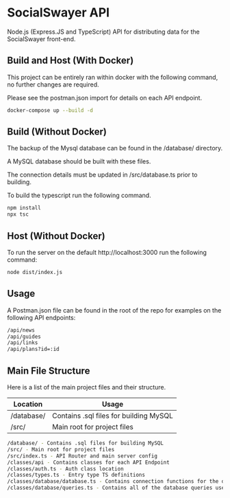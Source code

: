 # SocialSwayer API
Node.js (Express.JS and TypeScript) API for distributing data for the SocialSwayer front-end.

## Build and Host (With Docker)
This project can be entirely ran within docker with the following command, no further changes are required.

Please see the postman.json import for details on each API endpoint.

```bash
docker-compose up --build -d
```

## Build (Without Docker)
The backup of the Mysql database can be found in the /database/ directory. 

A MySQL database should be built with these files. 

The connection details must be updated in /src/database.ts prior to building. 

To build the typescript run the following command.

```bash
npm install
npx tsc
```

## Host (Without Docker)
To run the server on the default http://localhost:3000 run the following command:

```bash
node dist/index.js
```

## Usage
A Postman.json file can be found in the root of the repo for examples on the following API endpoints:

```bash
/api/news
/api/guides
/api/links
/api/plans?id=:id
```

## Main File Structure
Here is a list of the main project files and their structure. 


Location  | Usage
------------- | -------------
/database/  | Contains .sql files for building MySQL
/src/  | Main root for project files

```bash
/database/ - Contains .sql files for building MySQL
/src/ - Main root for project files
/src/index.ts - API Router and main server config
/classes/api - Contains classes for each API Endpoint
/classes/auth.ts - Auth class location
/classes/types.ts - Entry type TS definitions
/classes/database/database.ts - Contains connection functions for the database
/classes/database/queries.ts - Contains all of the database queries used
```

